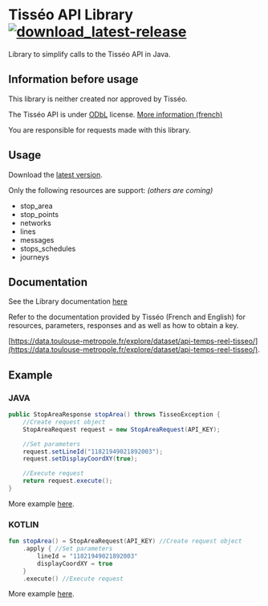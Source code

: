 # Tisséo API Library [![download_latest-release](https://img.shields.io/github/v/release/docjyJ/TisseoLib?label=download&logo=java&style=flat-square)](https://github.com/docjyJ/TisseoLib/releases/latest)
Library to simplify calls to the Tisséo API in Java.

## Information before usage
This library is neither created nor approved by Tisséo.

The Tisséo API is under [ODbL](http://opendatacommons.org/licenses/odbl/1.0/) license. [More information (french)](https://data.toulouse-metropole.fr/page/licence/)

You are responsible for requests made with this library.

## Usage
Download the [latest version](https://github.com/docjyJ/TisseoLib/releases/latest).

Only the following resources are support: *(others are coming)*
- stop_area
- stop_points
- networks
- lines
- messages
- stops_schedules
- journeys

## Documentation
See the Library documentation [here](https://docjyj.github.io/TisseoLib/-tisseo-lib/)

Refer to the documentation provided by Tisséo (French and English) for resources, parameters, responses and as well as how to obtain a key.

[https://data.toulouse-metropole.fr/explore/dataset/api-temps-reel-tisseo/](https://data.toulouse-metropole.fr/explore/dataset/api-temps-reel-tisseo/).

## Example

### JAVA

```java
public StopAreaResponse stopArea() throws TisseoException {
    //Create request object
    StopAreaRequest request = new StopAreaRequest(API_KEY);

    //Set parameters
    request.setLineId("11821949021892003");
    request.setDisplayCoordXY(true);

    //Execute request
    return request.execute();
}
```
More example [here](src/test/java/Example.java).

### KOTLIN

```kotlin
fun stopArea() = StopAreaRequest(API_KEY) //Create request object
    .apply { //Set parameters
        lineId = "11821949021892003"
        displayCoordXY = true
    }
    .execute() //Execute request
```
More example [here](src/test/kotlin/Example.kt).

